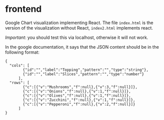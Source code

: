 # frontend

Google Chart visualization implementing React. The file `index.html` is
the version of the visualization without React, `index2.html` implements
react.

*Important*: you should test this via localhost, otherwise it will not work.

In the google documentation, it says that the JSON content should be in the
following format:

```
{
  "cols": [
        {"id":"","label":"Topping","pattern":"","type":"string"},
        {"id":"","label":"Slices","pattern":"","type":"number"}
      ],
  "rows": [
        {"c":[{"v":"Mushrooms","f":null},{"v":3,"f":null}]},
        {"c":[{"v":"Onions","f":null},{"v":1,"f":null}]},
        {"c":[{"v":"Olives","f":null},{"v":1,"f":null}]},
        {"c":[{"v":"Zucchini","f":null},{"v":1,"f":null}]},
        {"c":[{"v":"Pepperoni","f":null},{"v":2,"f":null}]}
      ]
}
```
